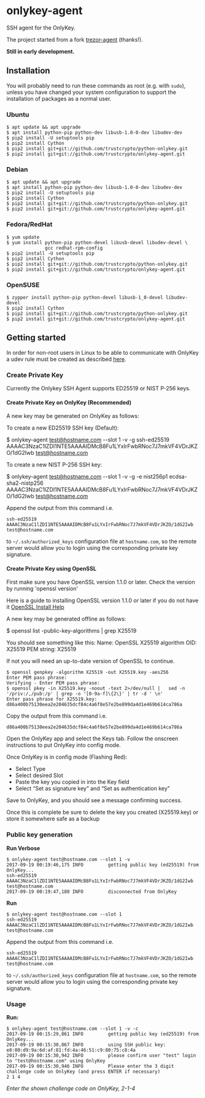 # onlykey-agent

SSH agent for the OnlyKey.

The project started from a fork [trezor-agent](https://github.com/romanz/trezor-agent) (thanks!).

**Still in early development.**

## Installation

You will probably need to run these commands as root (e.g. with `sudo`), unless you have changed your system configuration to support the installation of packages as a normal user.



### Ubuntu
```
$ apt update && apt upgrade
$ apt install python-pip python-dev libusb-1.0-0-dev libudev-dev
$ pip2 install -U setuptools pip
$ pip2 install Cython
$ pip2 install git+git://github.com/trustcrypto/python-onlykey.git
$ pip2 install git+git://github.com/trustcrypto/onlykey-agent.git
```
### Debian
```
$ apt update && apt upgrade
$ apt install python-pip python-dev libusb-1.0-0-dev libudev-dev
$ pip2 install -U setuptools pip
$ pip2 install Cython
$ pip2 install git+git://github.com/trustcrypto/python-onlykey.git
$ pip2 install git+git://github.com/trustcrypto/onlykey-agent.git
```
### Fedora/RedHat
```
$ yum update
$ yum install python-pip python-devel libusb-devel libudev-devel \
              gcc redhat-rpm-config
$ pip2 install -U setuptools pip
$ pip2 install Cython
$ pip2 install git+git://github.com/trustcrypto/python-onlykey.git
$ pip2 install git+git://github.com/trustcrypto/onlykey-agent.git
```
### OpenSUSE
```
$ zypper install python-pip python-devel libusb-1_0-devel libudev-devel
$ pip2 install Cython
$ pip2 install git+git://github.com/trustcrypto/python-onlykey.git
$ pip2 install git+git://github.com/trustcrypto/onlykey-agent.git
```

## Getting started

In order for non-root users in Linux to be able to communicate with OnlyKey a udev rule must be created as described [here](https://www.pjrc.com/teensy/td_download.html).

### Create Private Key

Currently the Onlykey SSH Agent supports ED25519 or NIST P-256 keys.

#### Create Private Key on OnlyKey (Recommended)

A new key may be generated on OnlyKey as follows:

To create a new ED25519 SSH key (Default):

$ onlykey-agent test@hostname.com --slot 1 -v -g
ssh-ed25519 AAAAC3NzaC1lZDI1NTE5AAAAIDMcB8Fu1LYxIrFwbRNoc7J7mkVF4VDrJKZO/1dG2Iwb test@hostname.com

To create a new NIST P-256 SSH key:

$ onlykey-agent test@hostname.com --slot 1 -v -g -e nist256p1
ecdsa-sha2-nistp256 AAAAC3NzaC1lZDI1NTE5AAAAIDMcB8Fu1LYxIrFwbRNoc7J7mkVF4VDrJKZO/1dG2Iwb test@hostname.com

Append the output from this command i.e.

`ssh-ed25519 AAAAC3NzaC1lZDI1NTE5AAAAIDMcB8Fu1LYxIrFwbRNoc7J7mkVF4VDrJKZO/1dG2Iwb test@hostname.com`

to `~/.ssh/authorized_keys` configuration file at `hostname.com`, so the remote server would allow you to login using the corresponding private key signature.

#### Create Private Key using OpenSSL

First make sure you have OpenSSL version 1.1.0 or later. Check the version by running 'openssl version'

Here is a guide to installing OpenSSL version 1.1.0 or later if you do not have it
[OpenSSL Install Help](https://github.com/trustcrypto/onlykey-agent/blob/master/OPENSSL.md)

A new key may be generated offline as follows:

$ openssl list -public-key-algorithms | grep X25519

You should see something like this:
Name: OpenSSL X25519 algorithm
	OID: X25519
	PEM string: X25519

If not you will need an up-to-date version of OpenSSL to continue.

	$ openssl genpkey -algorithm X25519 -out X25519.key -aes256
	Enter PEM pass phrase:
	Verifying - Enter PEM pass phrase:
	$ openssl pkey -in X25519.key -noout -text 2>/dev/null |   sed -n '/priv:/,/pub:/p' | grep -o '[0-9a-f]\{2\}' | tr -d ' \n'
	Enter pass phrase for X25519.key:
	d86a400b75130eea2e204635dcf84c4a6f8e57e2be899da4d1e469b614ca786a

Copy the output from this command i.e.

`d86a400b75130eea2e204635dcf84c4a6f8e57e2be899da4d1e469b614ca786a`

Open the OnlyKey app and select the Keys tab.
Follow the onscreen instructions to put OnlyKey into config mode.

Once OnlyKey is in config mode (Flashing Red):
- Select Type
- Select desired Slot
- Paste the key you copied in into the Key field
- Select “Set as signature key” and “Set as authentication key”

Save to OnlyKey, and you should see a message confirming success.

Once this is complete be sure to delete the key you created (X25519.key) or store it somewhere safe as a backup

### Public key generation

**Run Verbose**

	$ onlykey-agent test@hostname.com --slot 1 -v
	2017-09-19 00:19:46,175 INFO         getting public key (ed25519) from OnlyKey...                                   
	ssh-ed25519 AAAAC3NzaC1lZDI1NTE5AAAAIDMcB8Fu1LYxIrFwbRNoc7J7mkVF4VDrJKZO/1dG2Iwb test@hostname.com
	2017-09-19 00:19:47,180 INFO         disconnected from OnlyKey   

**Run**

	$ onlykey-agent test@hostname.com --slot 1
	ssh-ed25519 AAAAC3NzaC1lZDI1NTE5AAAAIDMcB8Fu1LYxIrFwbRNoc7J7mkVF4VDrJKZO/1dG2Iwb test@hostname.com

Append the output from this command i.e.

`ssh-ed25519 AAAAC3NzaC1lZDI1NTE5AAAAIDMcB8Fu1LYxIrFwbRNoc7J7mkVF4VDrJKZO/1dG2Iwb test@hostname.com`

to `~/.ssh/authorized_keys` configuration file at `hostname.com`, so the remote server would allow you to login using the corresponding private key signature.

### Usage

**Run:**

	$ onlykey-agent test@hostname.com --slot 1 -v -c
	2017-09-19 00:15:29,861 INFO         getting public key (ed25519) from OnlyKey...                                   
	2017-09-19 00:15:30,867 INFO         using SSH public key: e8:00:d9:9a:6d:af:81:fd:4a:46:51:c9:80:75:c8:4a           
	2017-09-19 00:15:30,942 INFO         please confirm user "test" login to "test@hostname.com" using OnlyKey         
	2017-09-19 00:15:30,946 INFO         Please enter the 3 digit challenge code on OnlyKey (and press ENTER if necessary)                    
	2 1 4

*Enter the shown challenge code on OnlyKey, 2-1-4*
